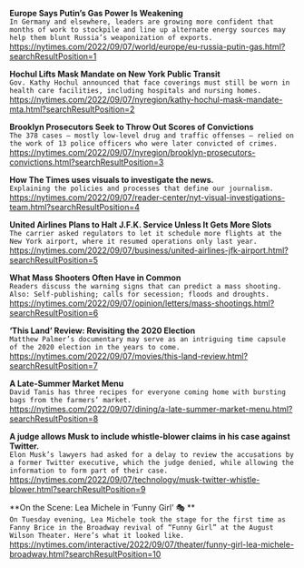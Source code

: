 **Europe Says Putin’s Gas Power Is Weakening**\
`In Germany and elsewhere, leaders are growing more confident that months of work to stockpile and line up alternate energy sources may help them blunt Russia’s weaponization of exports.`\
https://nytimes.com/2022/09/07/world/europe/eu-russia-putin-gas.html?searchResultPosition=1

**Hochul Lifts Mask Mandate on New York Public Transit**\
`Gov. Kathy Hochul announced that face coverings must still be worn in health care facilities, including hospitals and nursing homes.`\
https://nytimes.com/2022/09/07/nyregion/kathy-hochul-mask-mandate-mta.html?searchResultPosition=2

**Brooklyn Prosecutors Seek to Throw Out Scores of Convictions**\
`The 378 cases — mostly low-level drug and traffic offenses — relied on the work of 13 police officers who were later convicted of crimes.`\
https://nytimes.com/2022/09/07/nyregion/brooklyn-prosecutors-convictions.html?searchResultPosition=3

**How The Times uses visuals to investigate the news.**\
`Explaining the policies and processes that define our journalism.`\
https://nytimes.com/2022/09/07/reader-center/nyt-visual-investigations-team.html?searchResultPosition=4

**United Airlines Plans to Halt J.F.K. Service Unless It Gets More Slots**\
`The carrier asked regulators to let it schedule more flights at the New York airport, where it resumed operations only last year.`\
https://nytimes.com/2022/09/07/business/united-airlines-jfk-airport.html?searchResultPosition=5

**What Mass Shooters Often Have in Common**\
`Readers discuss the warning signs that can predict a mass shooting. Also: Self-publishing; calls for secession; floods and droughts.`\
https://nytimes.com/2022/09/07/opinion/letters/mass-shootings.html?searchResultPosition=6

**‘This Land’ Review: Revisiting the 2020 Election**\
`Matthew Palmer’s documentary may serve as an intriguing time capsule of the 2020 election in the years to come.`\
https://nytimes.com/2022/09/07/movies/this-land-review.html?searchResultPosition=7

**A Late-Summer Market Menu**\
`David Tanis has three recipes for everyone coming home with bursting bags from the farmers’ market.`\
https://nytimes.com/2022/09/07/dining/a-late-summer-market-menu.html?searchResultPosition=8

**A judge allows Musk to include whistle-blower claims in his case against Twitter.**\
`Elon Musk’s lawyers had asked for a delay to review the accusations by a former Twitter executive, which the judge denied, while allowing the information to form part of their case.`\
https://nytimes.com/2022/09/07/technology/musk-twitter-whistle-blower.html?searchResultPosition=9

**On the Scene: Lea Michele in ‘Funny Girl’ 🎭 **\
`On Tuesday evening, Lea Michele took the stage for the first time as Fanny Brice in the Broadway revival of “Funny Girl” at the August Wilson Theater. Here’s what it looked like.`\
https://nytimes.com/interactive/2022/09/07/theater/funny-girl-lea-michele-broadway.html?searchResultPosition=10


